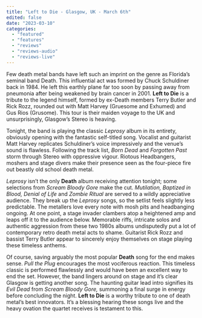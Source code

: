 ```yaml
---
title: "Left to Die - Glasgow, UK - March 6th"
edited: false
date: "2023-03-10"
categories:
  - "featured"
  - "features"
  - "reviews"
  - "reviews-audio"
  - "reviews-live"
---
```


Few death metal bands have left such an imprint on the genre as Florida’s seminal band Death. This influential act was formed by Chuck Schuldiner back in 1984. He left this earthly plane far too soon by passing away from pneumonia after being weakened by brain cancer in 2001. **Left to Die** is a tribute to the legend himself, formed by ex-Death members Terry Butler and Rick Rozz, rounded out with Matt Harvey (Gruesome and Exhumed) and Gus Rios (Grusome). This tour is their maiden voyage to the UK and unsurprisingly, Glasgow’s Stereo is heaving. 

Tonight, the band is playing the classic _Leprosy_ album in its entirety, obviously opening with the fantastic self-titled song. Vocalist and guitarist Matt Harvey replicates Schuldiner’s voice impressively and the venue’s sound is flawless. Following the track list, _Born Dead_ and _Forgotten Past_ storm through Stereo with oppressive vigour. Riotous Headbangers, moshers and stage divers make their presence seen as the four-piece fire out beastly old school death metal. 

_Leprosy_ isn’t the only **Death** album receiving attention tonight; some selections from _Scream Bloody Gore_ make the cut. _Mutilation, Baptized in Blood, Denial of Life_ and _Zombie Ritual_ are served to a wildly appreciative audience. They break up the _Leprosy_ songs, so the setlist feels slightly less predictable. The metallers love every note with mosh pits and headbanging ongoing. At one point, a stage invader clambers atop a heightened amp and leaps off it to the audience below. Memorable riffs, intricate solos and authentic aggression from these two 1980s albums undisputedly put a lot of contemporary retro death metal acts to shame. Guitarist Rick Rozz and bassist Terry Butler appear to sincerely enjoy themselves on stage playing these timeless anthems. 

Of course, saving arguably the most popular **Death** song for the end makes sense. _Pull the Plug_ encourages the most vociferous reaction. This timeless classic is performed flawlessly and would have been an excellent way to end the set. However, the band lingers around on stage and it’s clear Glasgow is getting another song. The haunting guitar lead intro signifies its _Evil Dead_ from _Scream Bloody Gore,_ summoning a final surge in energy before concluding the night. **Left to Die** is a worthy tribute to one of death metal’s best innovators. It’s a blessing hearing these songs live and the heavy ovation the quartet receives is testament to this.
